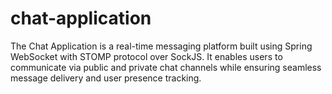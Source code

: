 # chat-application
The Chat Application is a real-time messaging platform built using Spring WebSocket with STOMP protocol over SockJS. It enables users to communicate via public and private chat channels while ensuring seamless message delivery and user presence tracking.
